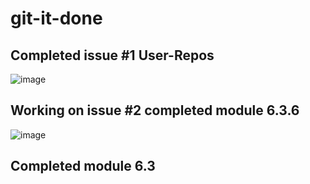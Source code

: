 # git-it-done
## Completed issue #1 User-Repos
![image](https://user-images.githubusercontent.com/49574487/166157070-b0ad8343-a875-4a97-b9f2-b12065ce7fc8.png)
## Working on issue #2 completed module 6.3.6
![image](https://user-images.githubusercontent.com/49574487/166160555-12adc6ee-bb45-4b20-9f1a-5aa0eed513e7.png)
## Completed module 6.3
